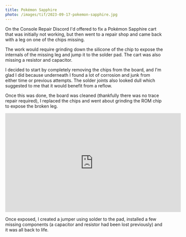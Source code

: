 ```yaml
---
title: Pokémon Sapphire
photo: /images/tif/2023-09-17-pokemon-sapphire.jpg
---
```


On the Console Repair Discord I'd offered to fix a Pokémon Sapphire cart that was initially not working, but then went to a repair shop and came back with a leg on one of the chips missing.

The work would require grinding down the silicone of the chip to expose the internals of the missing leg and jump it to the solder pad. The cart was also missing a resistor and capacitor.

I decided to start by completely removing the chips from the board, and I'm glad I did because underneath I found a lot of corrosion and junk from either time or previous attempts. The solder joints also looked dull which suggested to me that it would benefit from a reflow.

Once this was done, the board was cleaned (thankfully there was no trace repair required), I replaced the chips and went about grinding the ROM chip to expose the broken leg.

<iframe width="560" height="315" src="https://www.youtube-nocookie.com/embed/95b5mdfp0uk?si=hW-8Cq5FYCjAIt6T&amp;start=6" title="YouTube video player" frameborder="0" allow="accelerometer; autoplay; clipboard-write; encrypted-media; gyroscope; picture-in-picture; web-share" allowfullscreen></iframe>

Once exposed, I created a jumper using solder to the pad, installed a few missing components (a capacitor and resistor had been lost previously) and it was all back to life.
